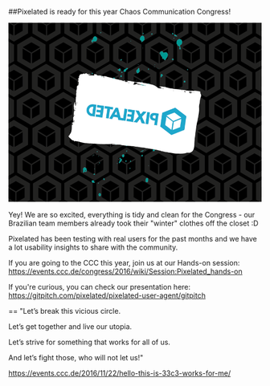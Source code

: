 ##Pixelated is ready for this year Chaos Communication Congress!  

![Pixelated at 33c3](/assets/images/posts/Pix@c3.png)

Yey! We are so excited, everything is tidy and clean for the Congress - our Brazilian team members already took their "winter" clothes off the closet :D 

Pixelated has been testing with real users for the past months and we have a lot usability insights to share with the community.


If you are going to the CCC this year, join us at our Hands-on session: https://events.ccc.de/congress/2016/wiki/Session:Pixelated_hands-on

If you're curious, you can check our presentation here:
https://gitpitch.com/pixelated/pixelated-user-agent/gitpitch






==
"Let’s break this vicious circle. 

Let’s get together and live our utopia.

Let’s strive for something that works for all of us.

And let’s fight those, who will not let us!"

https://events.ccc.de/2016/11/22/hello-this-is-33c3-works-for-me/
